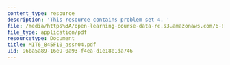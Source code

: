 ```yaml
---
content_type: resource
description: 'This resource contains problem set 4. '
file: /media/https%3A/open-learning-course-data-rc.s3.amazonaws.com/6-845-quantum-complexity-theory-fall-2010/96ba5a8916e90a93f4ead1e18e1da746_MIT6_845F10_assn04.pdf
file_type: application/pdf
resourcetype: Document
title: MIT6_845F10_assn04.pdf
uid: 96ba5a89-16e9-0a93-f4ea-d1e18e1da746
---
```

